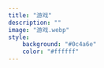 ```yaml
---
title: "游戏"
description: ""
image: "游戏.webp"
style:
    background: "#0c4a6e"
    color: "#ffffff"
---
```

